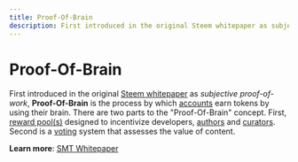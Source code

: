 ```yaml
---
title: Proof-Of-Brain
description: First introduced in the original Steem whitepaper as subjective proof-of-work, Proof-Of-Brain is the process by which accounts earn tokens by using their brain.
---
```

# Proof-Of-Brain

First introduced in the original [Steem whitepaper](https://steem.io/steem-whitepaper.pdf) as *subjective proof-of-work*, **Proof-Of-Brain** is the process by which [accounts](/glossary/account.md) earn tokens by using their brain. There are two parts to the "Proof-Of-Brain" concept. First, [reward pool(s)](/glossary/reward-pool.md) designed to incentivize developers, [authors](/glossary/posting.md) and [curators](/glossary/curator.md). Second is a [voting](/glossary/voting.md) system that assesses the value of content.

**Learn more**: [SMT Whitepaper](https://smt.steem.io/smt-whitepaper.pdf)

